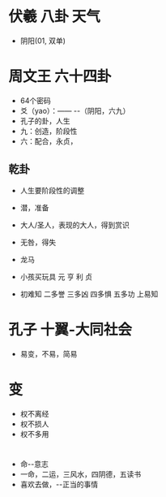 # 伏羲 八卦 天气

- 阴阳(01, 双单)

# 周文王 六十四卦

- 64个密码
- 爻（yao）：—— --（阴阳，六九）
- 孔子的卦，人生
- 九：创造，阶段性
- 六：配合，永贞，

## 乾卦

- 人生要阶段性的调整
- 潜，准备
- 大人/圣人，表现的大人，得到赏识
- 无咎，得失

- 龙马
- 小孩买玩具 元 亨 利 贞
- 初难知 二多誉 三多凶 四多惧 五多功 上易知

# 孔子 十翼-大同社会

- 易变，不易，简易

# 变 

- 权不离经
- 权不损人
- 权不多用

# 
- 命--意志
- 一命，二运，三风水，四阴德，五读书
- 喜欢去做，--正当的事情

